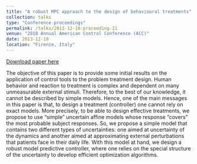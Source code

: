 ```yaml
---
title: "A robust MPC approach to the design of behavioural treatments"
collection: talks
type: "Conference proceedings"
permalink: /talks/2013-12-10-proceeding-21
venue: "2018 Annual American Control Conference (ACC)"
date: 2013-12-10
location: "Firenze, Italy"
---
```


[Download paper here](https://ieeexplore.ieee.org/document/6760421)

The objective of this paper is to provide some initial results on the application of control tools to the problem treatment design. Human behavior and reaction to treatment is complex and dependent on many unmeasurable external stimuli. Therefore, to the best of our knowledge, it cannot be described by simple models. Hence, one of the main messages in this paper is that, to design a treatment (controller) one cannot rely on exact models. More precisely, to be able to design effective treatments, we propose to use “simple” uncertain affine models whose response “covers” the most probable subject responses. So, we propose a simple model that contains two different types of uncertainties: one aimed at uncertainty of the dynamics and another aimed at approximating external perturbations that patients face in their daily life. With this model at hand, we design a robust model predictive controller, where one relies on the special structure of the uncertainty to develop efficient optimization algorithms.
